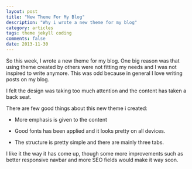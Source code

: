 ```yaml
---
layout: post
title: "New Theme For My Blog"
description: "Why i wrote a new theme for my blog"
category: articles
tags: theme jekyll coding
comments: false
date: 2013-11-30
---
```


So this week, I wrote a new theme for my blog. One big reason was that
using theme created by others were not fitting my needs and I was not
inspired to write anymore. This was odd because in general I love
writing posts on my blog.

I felt the design was taking too much attention and the content has
taken a back seat.

There are few good things about this new theme i created:

- More emphasis is given to the content

- Good fonts has been applied and it looks pretty on all devices.

- The structure is pretty simple and there are mainly three tabs.


I like it the way it has come up, though some more improvements such as
better responsive navbar and more SEO fields would make it way soon.
